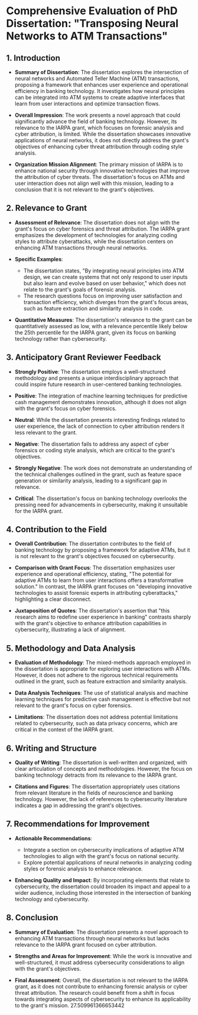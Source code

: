# Comprehensive Evaluation of PhD Dissertation: "Transposing Neural Networks to ATM Transactions"

## 1. Introduction
- **Summary of Dissertation**: The dissertation explores the intersection of neural networks and Automated Teller Machine (ATM) transactions, proposing a framework that enhances user experience and operational efficiency in banking technology. It investigates how neural principles can be integrated into ATM systems to create adaptive interfaces that learn from user interactions and optimize transaction flows.
  
- **Overall Impression**: The work presents a novel approach that could significantly advance the field of banking technology. However, its relevance to the IARPA grant, which focuses on forensic analysis and cyber attribution, is limited. While the dissertation showcases innovative applications of neural networks, it does not directly address the grant's objectives of enhancing cyber threat attribution through coding style analysis.

- **Organization Mission Alignment**: The primary mission of IARPA is to enhance national security through innovative technologies that improve the attribution of cyber threats. The dissertation's focus on ATMs and user interaction does not align well with this mission, leading to a conclusion that it is not relevant to the grant's objectives.

## 2. Relevance to Grant
- **Assessment of Relevance**: The dissertation does not align with the grant's focus on cyber forensics and threat attribution. The IARPA grant emphasizes the development of technologies for analyzing coding styles to attribute cyberattacks, while the dissertation centers on enhancing ATM transactions through neural networks.

- **Specific Examples**: 
  - The dissertation states, "By integrating neural principles into ATM design, we can create systems that not only respond to user inputs but also learn and evolve based on user behavior," which does not relate to the grant's goals of forensic analysis.
  - The research questions focus on improving user satisfaction and transaction efficiency, which diverges from the grant's focus areas, such as feature extraction and similarity analysis in code.

- **Quantitative Measures**: The dissertation's relevance to the grant can be quantitatively assessed as low, with a relevance percentile likely below the 25th percentile for the IARPA grant, given its focus on banking technology rather than cybersecurity.

## 3. Anticipatory Grant Reviewer Feedback
- **Strongly Positive**: The dissertation employs a well-structured methodology and presents a unique interdisciplinary approach that could inspire future research in user-centered banking technologies.

- **Positive**: The integration of machine learning techniques for predictive cash management demonstrates innovation, although it does not align with the grant's focus on cyber forensics.

- **Neutral**: While the dissertation presents interesting findings related to user experience, the lack of connection to cyber attribution renders it less relevant to the grant.

- **Negative**: The dissertation fails to address any aspect of cyber forensics or coding style analysis, which are critical to the grant's objectives.

- **Strongly Negative**: The work does not demonstrate an understanding of the technical challenges outlined in the grant, such as feature space generation or similarity analysis, leading to a significant gap in relevance.

- **Critical**: The dissertation's focus on banking technology overlooks the pressing need for advancements in cybersecurity, making it unsuitable for the IARPA grant.

## 4. Contribution to the Field
- **Overall Contribution**: The dissertation contributes to the field of banking technology by proposing a framework for adaptive ATMs, but it is not relevant to the grant's objectives focused on cybersecurity.

- **Comparison with Grant Focus**: The dissertation emphasizes user experience and operational efficiency, stating, "The potential for adaptive ATMs to learn from user interactions offers a transformative solution." In contrast, the IARPA grant focuses on "developing innovative technologies to assist forensic experts in attributing cyberattacks," highlighting a clear disconnect.

- **Juxtaposition of Quotes**: The dissertation's assertion that "this research aims to redefine user experience in banking" contrasts sharply with the grant's objective to enhance attribution capabilities in cybersecurity, illustrating a lack of alignment.

## 5. Methodology and Data Analysis
- **Evaluation of Methodology**: The mixed-methods approach employed in the dissertation is appropriate for exploring user interactions with ATMs. However, it does not adhere to the rigorous technical requirements outlined in the grant, such as feature extraction and similarity analysis.

- **Data Analysis Techniques**: The use of statistical analysis and machine learning techniques for predictive cash management is effective but not relevant to the grant's focus on cyber forensics.

- **Limitations**: The dissertation does not address potential limitations related to cybersecurity, such as data privacy concerns, which are critical in the context of the IARPA grant.

## 6. Writing and Structure
- **Quality of Writing**: The dissertation is well-written and organized, with clear articulation of concepts and methodologies. However, the focus on banking technology detracts from its relevance to the IARPA grant.

- **Citations and Figures**: The dissertation appropriately uses citations from relevant literature in the fields of neuroscience and banking technology. However, the lack of references to cybersecurity literature indicates a gap in addressing the grant's objectives.

## 7. Recommendations for Improvement
- **Actionable Recommendations**:
  - Integrate a section on cybersecurity implications of adaptive ATM technologies to align with the grant's focus on national security.
  - Explore potential applications of neural networks in analyzing coding styles or forensic analysis to enhance relevance.
  
- **Enhancing Quality and Impact**: By incorporating elements that relate to cybersecurity, the dissertation could broaden its impact and appeal to a wider audience, including those interested in the intersection of banking technology and cybersecurity.

## 8. Conclusion
- **Summary of Evaluation**: The dissertation presents a novel approach to enhancing ATM transactions through neural networks but lacks relevance to the IARPA grant focused on cyber attribution.

- **Strengths and Areas for Improvement**: While the work is innovative and well-structured, it must address cybersecurity considerations to align with the grant's objectives.

- **Final Assessment**: Overall, the dissertation is not relevant to the IARPA grant, as it does not contribute to enhancing forensic analysis or cyber threat attribution. The research could benefit from a shift in focus towards integrating aspects of cybersecurity to enhance its applicability to the grant's mission. 27.509961366653442